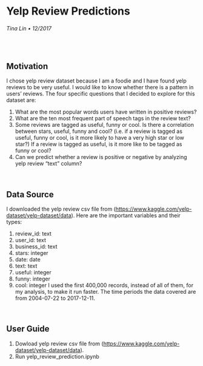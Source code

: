# Yelp Review Predictions

###### Tina Lin &bull; 12/2017

&nbsp;
## Motivation

I chose yelp review dataset because I am a foodie and I have found yelp reviews to be very useful. I would like to know whether there is a pattern in users’ reviews.
The four specific questions that I decided to explore for this dataset are:
1. What are the most popular words users have written in positive reviews?
2. What are the ten most frequent part of speech tags in the review text?
3. Some reviews are tagged as useful, funny or cool. Is there a correlation
between stars, useful, funny and cool? (i.e. if a review is tagged as useful, funny or cool, is it more likely to have a very high star or low star?) If a review is tagged as useful, is it more like to be tagged as funny or cool?
4. Can we predict whether a review is positive or negative by analyzing yelp review “text” column?

&nbsp;
## Data Source

I downloaded the yelp review csv file from (https://www.kaggle.com/yelp-dataset/yelp-dataset/data).
Here are the important variables and their types: 
1. review_id: text
2. user_id: text
3. business_id: text
4. stars: integer
5. date: date
6. text: text
7. useful: integer
8. funny: integer
9. cool: integer
I used the first 400,000 records, instead of all of them, for my analysis, to make it
run faster. The time periods the data covered are from 2004-07-22 to 2017-12-11.


&nbsp;
## User Guide
1. Dowload yelp review csv file from (https://www.kaggle.com/yelp-dataset/yelp-dataset/data).
2. Run yelp_review_prediction.ipynb


